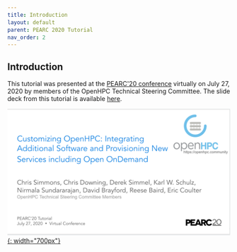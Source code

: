 ```yaml
---
title: Introduction
layout: default
parent: PEARC 2020 Tutorial
nav_order: 2
---
```


## Introduction

This tutorial was presented at the [PEARC'20
conference](https://pearc.hosting2.acm.org/pearc20/program/schedule/)
virtually on July 27, 2020 by members of the OpenHPC Technical Steering
Committee. The slide deck from this tutorial is available
[here](https://docs.google.com/presentation/d/1h5rx6OV7PwP8OxhX-2NlKTA0HS9MrrKIvFosbiytBg0/edit?ts=5f0df077#slide=id.g5d38bd71a2_0_120).

[![pearc19](../images/PEARC20.png){: width="700px"}](https://docs.google.com/presentation/d/1h5rx6OV7PwP8OxhX-2NlKTA0HS9MrrKIvFosbiytBg0)

